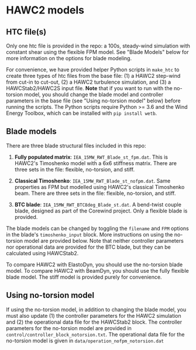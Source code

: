 # HAWC2 models

## HTC file(s)

Only one htc file is provided in the repo: a 100s, steady-wind
simulation with constant shear using the flexible FPM model.
See "Blade Models" below for more information on the options
for blade modeling.

For convenience, we have provided helper Python scripts in `make_htc`
to create three types of htc files from the base file: (1) a HAWC2 step-wind
from cut-in to cut-out, (2) a HAWC2 turbulence simulation, and (3) a 
HAWCStab2/HAWC2S input file. **Note** that if you want to run with the
no-torsion model, you should change the blade model and controller parameters
in the base file (see "Using no-torsion model" below) before running the
scripts. The Python scripts require Python >= 3.6 and the Wind Energy
Toolbox, which can be installed with `pip install wetb`.


## Blade models

There are three blade structural files included in this repo:  
 1. **Fully populated matrix**: `IEA_15MW_RWT_Blade_st_fpm.dat`.
    This is HAWC2's Timoshenko model with a 6x6 stiffness matrix. 
    There are three sets in the file: flexible, no-torsion, and stiff.

 2. **Classical Timoshenko**: `IEA_15MW_RWT_Blade_st_nofpm.dat`.
    Same properties as FPM but modelled using HAWC2's classical Timoshenko beam.
    There are three sets in the file: flexible, no-torsion, and stiff.

 3. **BTC blade**: `IEA_15MW_RWT_BTC8deg_Blade_st.dat`.
    A bend-twist couple blade, designed as part of the Corewind project.
    Only a flexible blade is provided.


The blade models can be changed by toggling the `filename` and `FPM`
options in the blade's `timoshenko_input` block. More instructions
on using the no-torsion model are provided below. Note that neither
controller parameters nor operational data are provided for the BTC
blade, but they can be calculated using HAWCStab2.

To compare HAWC2 with ElastoDyn, you should use the no-torsion
blade model. To compare HAWC2 with BeamDyn, you should use the fully
flexible blade model. The stiff model is provided purely for convenience.

## Using no-torsion model

If using the no-torsion model, in addition to changing the blade
model, you must also update (1) the controller parameters for the HAWC2
simulation and (2) the operational data file for the HAWCStab2 block.
The controller parameters for the no-torsion model are provided in
`control/controller_block_notorsion.txt`. The operational data file
for the no-torsion model is given in `data/operation_nofpm_notorsion.dat`
